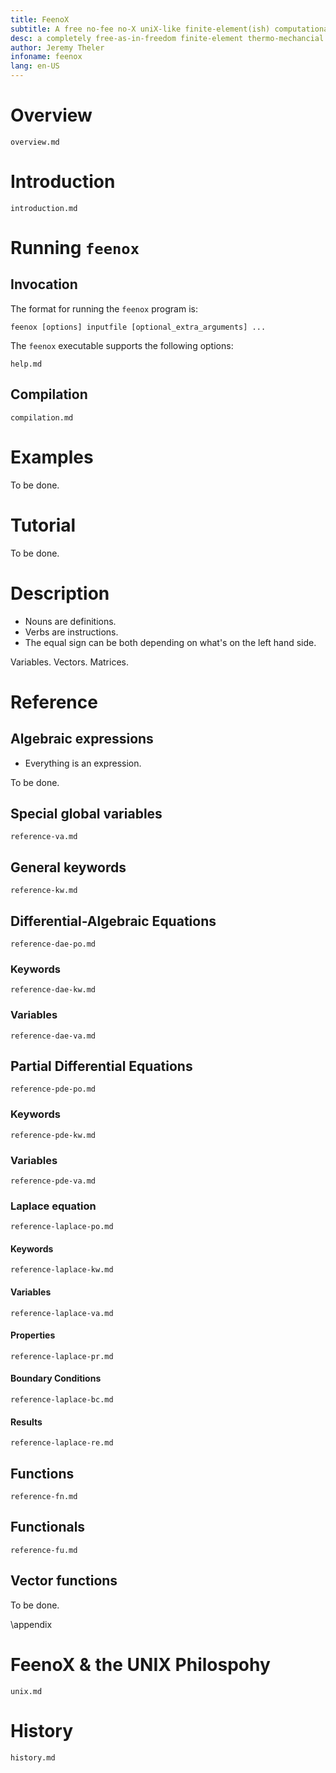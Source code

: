 ```yaml
---
title: FeenoX
subtitle: A free no-fee no-X uniX-like finite-element(ish) computational engineering tool
desc: a completely free-as-in-freedom finite-element thermo-mechancial solver desinged and implemented following the UNIX principles
author: Jeremy Theler
infoname: feenox
lang: en-US
---
```


# Overview

```{.include}
overview.md
```

# Introduction

```{.include}
introduction.md
```


# Running `feenox`

## Invocation

The format for running the `feenox` program is:

```
feenox [options] inputfile [optional_extra_arguments] ...
```

The `feenox` executable supports the following options:

```{.include}
help.md
```

## Compilation

```{.include shift-heading-level-by=2}
compilation.md
```

# Examples

To be done.

# Tutorial

To be done.

# Description

 * Nouns are definitions.
 * Verbs are instructions.
 * The equal sign can be both depending on what's on the left hand side.

Variables. Vectors. Matrices.


# Reference

## Algebraic expressions

 * Everything is an expression.
 
To be done.

## Special global variables

```{.include shift-heading-level-by=2}
reference-va.md
```

## General keywords

```{.include shift-heading-level-by=2}
reference-kw.md
```

## Differential-Algebraic Equations

```{.include shift-heading-level-by=2}
reference-dae-po.md
```

### Keywords

```{.include shift-heading-level-by=3}
reference-dae-kw.md
```

### Variables

```{.include shift-heading-level-by=3}
reference-dae-va.md
```


## Partial Differential Equations

```{.include shift-heading-level-by=2}
reference-pde-po.md
```

### Keywords

```{.include shift-heading-level-by=3}
reference-pde-kw.md
```

### Variables

```{.include shift-heading-level-by=3}
reference-pde-va.md
```


### Laplace equation

```{.include shift-heading-level-by=3}
reference-laplace-po.md
```

#### Keywords

```{.include shift-heading-level-by=4}
reference-laplace-kw.md
```

#### Variables

```{.include shift-heading-level-by=4}
reference-laplace-va.md
```

#### Properties

```{.include shift-heading-level-by=4}
reference-laplace-pr.md
```


#### Boundary Conditions

```{.include shift-heading-level-by=4}
reference-laplace-bc.md
```


#### Results

```{.include shift-heading-level-by=4}
reference-laplace-re.md
```


## Functions

```{.include shift-heading-level-by=2}
reference-fn.md
```

## Functionals

```{.include shift-heading-level-by=2}
reference-fu.md
```

## Vector functions

To be done.


\appendix

# FeenoX & the UNIX Philospohy

```{.include shift-heading-level-by=1}
unix.md
```


# History

```{.include shift-heading-level-by=1}
history.md
```

